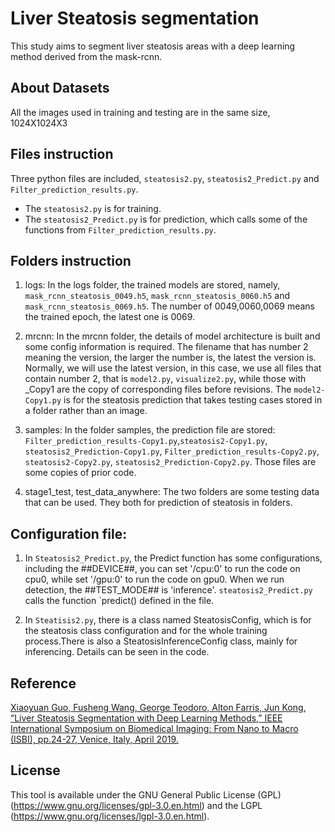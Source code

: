 # Liver Steatosis segmentation

This study aims to segment liver steatosis areas with a deep learning method derived from the mask-rcnn.

## About Datasets
All the images used in training and testing are in the same size, 1024X1024X3


## Files instruction
Three python files are included, `steatosis2.py`, `steatosis2_Predict.py` and `Filter_prediction_results.py`.

- The `steatosis2.py` is for training.
- The `steatosis2_Predict.py` is for prediction, which calls some of the functions from `Filter_prediction_results.py`.


## Folders instruction

1. logs: In the logs folder, the trained models are stored, namely, `mask_rcnn_steatosis_0049.h5`, `mask_rcnn_steatosis_0060.h5` and `mask_rcnn_steatosis_0069.h5`.
The number of 0049,0060,0069 means the trained epoch, the latest one is 0069.

2. mrcnn: In the mrcnn folder, the details of model architecture is built and some config information is required. The filename that has number 2 meaning the version, the larger the number is, the latest the version is. Normally, we will use the latest version, in this case, we use all files that contain number 2, that is `model2.py`, `visualize2.py`, while those with _Copy1 are the copy of corresponding files before revisions.  The `model2-Copy1.py` is for the steatosis prediction that takes testing cases stored in a folder rather than an image.

3. samples: In the folder samples, the prediction file are stored: `Filter_prediction_results-Copy1.py`,`steatosis2-Copy1.py`, `steatosis2_Prediction-Copy1.py`, `Filter_prediction_results-Copy2.py`, `steatosis2-Copy2.py`, `steatosis2_Prediction-Copy2.py`. Those files are some copies of prior code.


4. stage1_test, test_data_anywhere: The two folders are some testing data that can be used. They both for prediction of steatosis in folders.

## Configuration file:
1. In `Steatosis2_Predict.py`, the Predict function has some configurations, including the ##DEVICE##, you can set '/cpu:0' to run the code on cpu0, while set '/gpu:0' to run the code on gpu0. When we run detection, the ##TEST_MODE## is 'inference'. `steatosis2_Predict.py` calls the function  `predict() defined in the file.

2. In `Steatisis2.py`, there is a class named SteatosisConfig, which is for the steatosis class configuration and for the whole training process.There is also a SteatosisInferenceConfig class, mainly for inferencing. Details can be seen in the code.

## Reference
[Xiaoyuan Guo, Fusheng Wang, George Teodoro, Alton Farris, Jun Kong, “Liver Steatosis Segmentation with Deep Learning Methods,” IEEE International Symposium on Biomedical Imaging: From Nano to Macro (ISBI), pp.24-27, Venice, Italy, April 2019.](https://ieeexplore.ieee.org/document/8759600)

## License
This tool is available under the GNU General Public License (GPL) (https://www.gnu.org/licenses/gpl-3.0.en.html) and the LGPL (https://www.gnu.org/licenses/lgpl-3.0.en.html).

